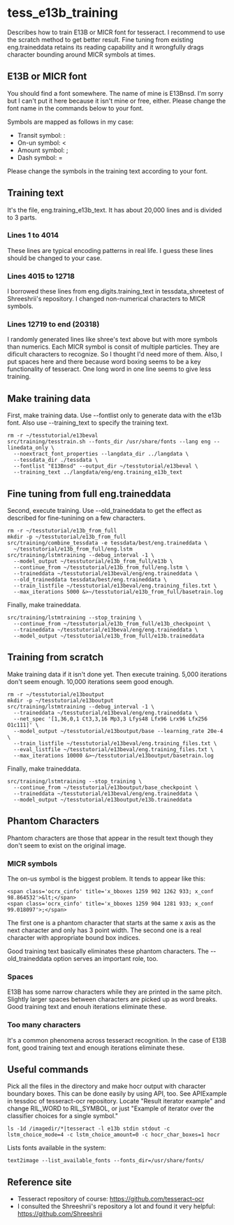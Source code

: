 # tess_e13b_training
Describes how to train E13B or MICR font for tesseract.  I recommend to use the scratch method to get better result.  Fine tuning from existing eng.traineddata retains its reading capability and it wrongfully drags character bounding around MICR symbols at times.
## E13B or MICR font
You should find a font somewhere.  The name of mine is E13Bnsd.  I'm sorry but I can't put it here because it isn't mine or free, either.  Please change the font name in the commands below to your font.

Symbols are mapped as follows in my case:
* Transit symbol: :
* On-un symbol: <
* Amount symbol: ;
* Dash symbol: =

Please change the symbols in the training text according to your font.
## Training text
It's the file, eng.training_e13b_text.  It has about 20,000 lines and is divided to 3 parts.
### Lines 1 to 4014
These lines are typical encoding patterns in real life.  I guess these lines should be changed to your case.
### Lines 4015 to 12718
I borrowed these lines from eng.digits.training_text in tessdata_shreetest of Shreeshrii's repository. I changed non-numerical characters to MICR symbols.
### Lines 12719 to end (20318)
I randomly generated lines like shree's text above but with more symbols than numerics.  Each MICR symbol is consit of multiple particles.  They are dificult characters to recognize.  So I thought I'd need more of them.  Also, I put spaces here and there because word boxing seems to be a key functionality of tesseract.  One long word in one line seems to give less training.
## Make training data
First, make training data.  Use --fontlist only to generate data with the e13b font. Also use --training_text to specify the training text.
```
rm -r ~/tesstutorial/e13beval
src/training/tesstrain.sh --fonts_dir /usr/share/fonts --lang eng --linedata_only \
  --noextract_font_properties --langdata_dir ../langdata \
  --tessdata_dir ./tessdata \
  --fontlist "E13Bnsd" --output_dir ~/tesstutorial/e13beval \
  --training_text ../langdata/eng/eng.training_e13b_text
```
## Fine tuning from full eng.traineddata
Second, execute training.  Use --old_traineddata to get the effect as described for fine-tunining on a few characters.
```
rm -r ~/tesstutorial/e13b_from_full
mkdir -p ~/tesstutorial/e13b_from_full
src/training/combine_tessdata -e tessdata/best/eng.traineddata \
  ~/tesstutorial/e13b_from_full/eng.lstm
src/training/lstmtraining --debug_interval -1 \
  --model_output ~/tesstutorial/e13b_from_full/e13b \
  --continue_from ~/tesstutorial/e13b_from_full/eng.lstm \
  --traineddata ~/tesstutorial/e13beval/eng/eng.traineddata \
  --old_traineddata tessdata/best/eng.traineddata \
  --train_listfile ~/tesstutorial/e13beval/eng.training_files.txt \
  --max_iterations 5000 &>~/tesstutorial/e13b_from_full/basetrain.log
```
Finally, make traineddata.
```
src/training/lstmtraining --stop_training \
  --continue_from ~/tesstutorial/e13b_from_full/e13b_checkpoint \
  --traineddata ~/tesstutorial/e13beval/eng/eng.traineddata \
  --model_output ~/tesstutorial/e13b_from_full/e13b.traineddata
```
## Training from scratch
Make training data if it isn't done yet. Then execute training.  5,000 iterations don't seem enough.  10,000 iterations seem good enough.
```
rm -r ~/tesstutorial/e13boutput
mkdir -p ~/tesstutorial/e13boutput
src/training/lstmtraining --debug_interval -1 \
  --traineddata ~/tesstutorial/e13beval/eng/eng.traineddata \
  --net_spec '[1,36,0,1 Ct3,3,16 Mp3,3 Lfys48 Lfx96 Lrx96 Lfx256 O1c111]' \
  --model_output ~/tesstutorial/e13boutput/base --learning_rate 20e-4 \
  --train_listfile ~/tesstutorial/e13beval/eng.training_files.txt \
  --eval_listfile ~/tesstutorial/e13beval/eng.training_files.txt \
  --max_iterations 10000 &>~/tesstutorial/e13boutput/basetrain.log
```
Finally, make traineddata.
```
src/training/lstmtraining --stop_training \
  --continue_from ~/tesstutorial/e13boutput/base_checkpoint \
  --traineddata ~/tesstutorial/e13beval/eng/eng.traineddata \
  --model_output ~/tesstutorial/e13boutput/e13b.traineddata
```
## Phantom Characters
Phantom characters are those that appear in the result text though they don't seem to exist on the original image.
### MICR symbols
The on-us symbol is the biggest problem.  It tends to appear like this:
```
<span class='ocrx_cinfo' title='x_bboxes 1259 902 1262 933; x_conf 98.864532'>&lt;</span>
<span class='ocrx_cinfo' title='x_bboxes 1259 904 1281 933; x_conf 99.018097'>;</span>
```
The first one is a phantom character that starts at the same x axis as the next character and only has 3 point width.  The second one is a real character with appropriate bound box indices.

Good training text basically eliminates these phantom characters.  The --old_traineddata option serves an important role, too.
### Spaces
E13B has some narrow characters while they are printed in the same pitch.  Slightly larger spaces between characters are picked up as word breaks.  Good training text and enouh iterations eliminate these.
### Too many characters
It's a common phenomena across tesseract recognition.  In the case of E13B font, good training text and enough iterations eliminate these.
## Useful commands
Pick all the files in the directory and make hocr output with character boundary boxes.  This can be done easily by using API, too.  See APIExample in tessdoc of tesseract-ocr repository. Locate "Result iterator example" and change RIL_WORD to RIL_SYMBOL, or just "Example of iterator over the classifier choices for a single symbol."
```
ls -1d /imagedir/*|tesseract -l e13b stdin stdout -c lstm_choice_mode=4 -c lstm_choice_amount=0 -c hocr_char_boxes=1 hocr
```
Lists fonts available in the system:
```
text2image --list_available_fonts --fonts_dir=/usr/share/fonts/
```
## Reference site
* Tesseract repository of course: https://github.com/tesseract-ocr
* I consulted the Shreeshrii's repository a lot and found it very helpful: https://github.com/Shreeshrii
